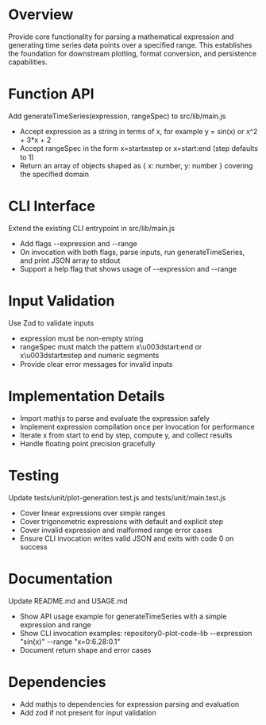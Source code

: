 # Overview
Provide core functionality for parsing a mathematical expression and generating time series data points over a specified range. This establishes the foundation for downstream plotting, format conversion, and persistence capabilities.

# Function API
Add generateTimeSeries(expression, rangeSpec) to src/lib/main.js
- Accept expression as a string in terms of x, for example y = sin(x) or x^2 + 3*x + 2
- Accept rangeSpec in the form x=start:end:step or x=start:end (step defaults to 1)
- Return an array of objects shaped as { x: number, y: number } covering the specified domain

# CLI Interface
Extend the existing CLI entrypoint in src/lib/main.js
- Add flags --expression <expression> and --range <rangeSpec>
- On invocation with both flags, parse inputs, run generateTimeSeries, and print JSON array to stdout
- Support a help flag that shows usage of --expression and --range

# Input Validation
Use Zod to validate inputs
- expression must be non-empty string
- rangeSpec must match the pattern x\u003dstart:end or x\u003dstart:end:step and numeric segments
- Provide clear error messages for invalid inputs

# Implementation Details
- Import mathjs to parse and evaluate the expression safely
- Implement expression compilation once per invocation for performance
- Iterate x from start to end by step, compute y, and collect results
- Handle floating point precision gracefully

# Testing
Update tests/unit/plot-generation.test.js and tests/unit/main.test.js
- Cover linear expressions over simple ranges
- Cover trigonometric expressions with default and explicit step
- Cover invalid expression and malformed range error cases
- Ensure CLI invocation writes valid JSON and exits with code 0 on success

# Documentation
Update README.md and USAGE.md
- Show API usage example for generateTimeSeries with a simple expression and range
- Show CLI invocation examples:
  repository0-plot-code-lib --expression "sin(x)" --range "x=0:6.28:0.1"
- Document return shape and error cases

# Dependencies
- Add mathjs to dependencies for expression parsing and evaluation
- Add zod if not present for input validation